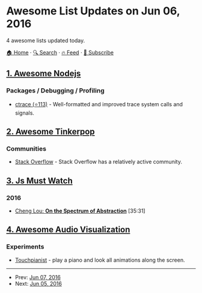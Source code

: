 # Awesome List Updates on Jun 06, 2016

4 awesome lists updated today.

[🏠 Home](/README.md) · [🔍 Search](https://test.trackawesomelist.com/search/) · [🔥 Feed](https://test.trackawesomelist.com/feed.xml) · [📮 Subscribe](https://trackawesomelist.us17.list-manage.com/subscribe?u=d2f0117aa829c83a63ec63c2f&id=36a103854c)



## [1. Awesome Nodejs](/content/sindresorhus/awesome-nodejs/README.md)

### Packages / Debugging / Profiling

*   [ctrace (⭐113)](https://github.com/automation-stack/ctrace) - Well-formatted and improved trace system calls and signals.

## [2. Awesome Tinkerpop](/content/mohataher/awesome-tinkerpop/README.md)

### Communities

*   [Stack Overflow](http://stackoverflow.com/questions/tagged/tinkerpop3) - Stack Overflow has a relatively active community.

## [3. Js Must Watch](/content/bolshchikov/js-must-watch/README.md)

### 2016

*   [Cheng Lou: **On the Spectrum of Abstraction**](https://www.youtube.com/watch?v=mVVNJKv9esE) \[35:31]

## [4. Awesome Audio Visualization](/content/willianjusten/awesome-audio-visualization/README.md)

### Experiments

*   [Touchpianist](http://touchpianist.com/) - play a piano and look all animations along the screen.

---

- Prev: [Jun 07, 2016](/content/2016/06/07/README.md)
- Next: [Jun 05, 2016](/content/2016/06/05/README.md)